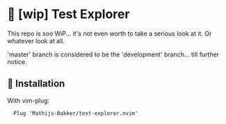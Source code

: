 # :compass: [wip] Test Explorer

This repo is soo WiP... it's not even worth to take a serious look at it.
Or whatever look at all.

'master' branch is considered to be the 'development' branch...
till further notice.

## :compass: Installation
With vim-plug:
```
  Plug 'Mathijs-Bakker/test-explorer.nvim'
```
